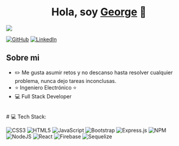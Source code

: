 <div align="center">
<h1 align="center">Hola, soy <u>George</u> 👋</h1>
</div>
<img src="https://firebasestorage.googleapis.com/v0/b/images-7cb33.appspot.com/o/banner2.jpg?alt=media&token=cb017098-4165-459c-828b-b3b0f4354379">

[![GitHub](https://img.shields.io/badge/GitHub-Profile-green?style=flat-square&logo=github&logoColor=white)](https://github.com/jorge0121)
[![LinkedIn](https://img.shields.io/badge/LinkedIn-Profile-blue?style=flat-square&logo=linkedin&logoColor=white)](www.linkedin.com/in/jorgediazingdeveloper)

## Sobre mi
- ✏️ Me gusta asumir retos y no descanso hasta resolver cualquier problema, nunca dejo tareas inconclusas.
- ⭐ Ingeniero Electrónico ⭐
- 💻 Full Stack Developer
<br>
# 💻 Tech Stack:

![CSS3](https://img.shields.io/badge/css3-%231572B6.svg?style=for-the-badge&logo=css3&logoColor=white) ![HTML5](https://img.shields.io/badge/html5-%23E34F26.svg?style=for-the-badge&logo=html5&logoColor=white) ![JavaScript](https://img.shields.io/badge/javascript-%23323330.svg?style=for-the-badge&logo=javascript&logoColor=%23F7DF1E.) ![Bootstrap](https://img.shields.io/badge/bootstrap-%23563D7C.svg?style=for-the-badge&logo=bootstrap&logoColor=white) ![Express.js](https://img.shields.io/badge/express.js-%23404d59.svg?style=for-the-badge&logo=express&logoColor=%2361DAFB) ![NPM](https://img.shields.io/badge/NPM-%23000000.svg?style=for-the-badge&logo=npm&logoColor=white) ![NodeJS](https://img.shields.io/badge/node.js-6DA55F?style=for-the-badge&logo=node.js&logoColor=white) ![React](https://img.shields.io/badge/react-%2320232a.svg?style=for-the-badge&logo=react&logoColor=%2361DAFB) ![Firebase](https://img.shields.io/badge/Firebase-Cloud%20Development-yellow?style=flat-square&logo=firebase&logoColor=white)  ![Sequelize](https://img.shields.io/badge/Sequelize-ORM%20for%20Node.js%20and%20SQL-lightgrey?style=flat-square&logo=sequelize&logoColor=white)

